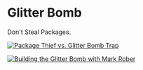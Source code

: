 # Glitter Bomb

Don't Steal Packages.

[![Package Thief vs. Glitter Bomb Trap](https://img.youtube.com/xoxhDk-hwuo/0.jpg)](https://youtu.be/xoxhDk-hwuo)

[![Building the Glitter Bomb with Mark Rober](https://img.youtube.com/IpMxOmUcfOI/0.jpg)](https://youtu.be/IpMxOmUcfOI)


